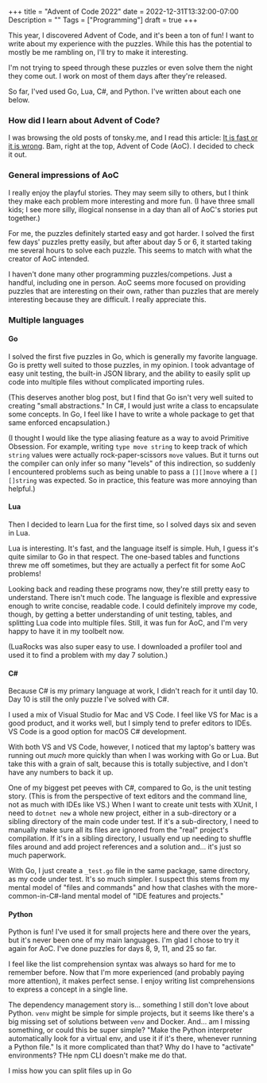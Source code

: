 +++
title = "Advent of Code 2022"
date = 2022-12-31T13:32:00-07:00
Description = ""
Tags = ["Programming"]
draft = true
+++

This year, I discovered Advent of Code, and it's been a ton of fun! I want to write about
my experience with the puzzles. While this has the potential to mostly be me rambling on,
I'll try to make it interesting.

I'm not trying to speed through these puzzles or even solve them the night they come out.
I work on most of them days after they're released.

So far, I'ved used Go, Lua, C#, and Python. I've written about each one below.

### How did I learn about Advent of Code?

I was browsing the old posts of tonsky.me, and I read this article: [It is fast or it is
wrong](https://tonsky.me/blog/slow-wrong/). Bam, right at the top, Advent of Code (AoC). I
decided to check it out.

### General impressions of AoC

I really enjoy the playful stories. They may seem silly to others, but I think they make
each problem more interesting and more fun. (I have three small kids; I see more silly,
illogical nonsense in a day than all of AoC's stories put together.)

For me, the puzzles definitely started easy and got harder. I solved the first few days'
puzzles pretty easily, but after about day 5 or 6, it started taking me several hours to
solve each puzzle. This seems to match with what the creator of AoC intended.

I haven't done many other programming puzzles/competions. Just a handful, including one in
person. AoC seems more focused on providing puzzles that are interesting on their own,
rather than puzzles that are merely interesting because they are difficult. I really
appreciate this.

### Multiple languages

#### Go

I solved the first five puzzles in Go, which is generally my favorite language. Go is
pretty well suited to those puzzles, in my opinion. I took advantage of easy unit testing,
the built-in JSON library, and the ability to easily split up code into multiple files
without complicated importing rules.

(This deserves another blog post, but I find that Go isn't very well suited to creating
"small abstractions." In C#, I would just write a class to encapsulate some concepts. In
Go, I feel like I have to write a whole package to get that same enforced encapsulation.)

(I thought I would like the type aliasing feature as a way to avoid Primitive Obsession.
For example, writing `type move string` to keep track of which `string` values were
actually rock-paper-scissors `move` values. But it turns out the compiler can only infer
so many "levels" of this indirection, so suddenly I encountered problems such as being
unable to pass a `[][]move` where a `[][]string` was expected. So in practice, this feature
was more annoying than helpful.)

#### Lua

Then I decided to learn Lua for the first time, so I solved days six and seven in Lua.

Lua is interesting. It's fast, and the language itself is simple. Huh, I guess it's quite
similar to Go in that respect. The one-based tables and functions threw me off sometimes,
but they are actually a perfect fit for some AoC problems!

Looking back and reading these programs now, they're still pretty easy to understand.
There isn't much code. The language is flexible and expressive enough to write concise,
readable code. I could definitely improve my code, though, by getting a better
understanding of unit testing, tables, and splitting Lua code into multiple files. Still,
it was fun for AoC, and I'm very happy to have it in my toolbelt now.

(LuaRocks was also super easy to use. I downloaded a profiler tool and used it to find a
problem with my day 7 solution.)

#### C#

Because C# is my primary language at work, I didn't reach for it until day 10. Day 10 is
still the only puzzle I've solved with C#.

I used a mix of Visual Studio for Mac and VS Code. I feel like VS for Mac is a good
product, and it works well, but I simply tend to prefer editors to IDEs. VS Code is a good
option for macOS C# development.

With both VS and VS Code, however, I noticed that my laptop's battery was running out
*much* more quickly than when I was working with Go or Lua. But take this with a grain of
salt, because this is totally subjective, and I don't have any numbers to back it up.

One of my biggest pet peeves with C#, compared to Go, is the unit testing story. (This is
from the perspective of text editors and the command line, not as much with IDEs like VS.)
When I want to create unit tests with XUnit, I need to `dotnet new` a whole new project,
either in a sub-directory or a sibling directory of the main code under test. If it's a
sub-directory, I need to manually make sure all its files are ignored from the "real"
project's compilation. If it's in a sibling directory, I usually end up needing to shuffle
files around and add project references and a solution and... it's just so much paperwork.

With Go, I just create a `_test.go` file in the same package, same directory, as my code
under test. It's so much simpler. I suspect this stems from my mental model of "files and
commands" and how that clashes with the more-common-in-C#-land mental model of "IDE
features and projects."

#### Python

Python is fun! I've used it for small projects here and there over the years, but it's
never been one of my main languages. I'm glad I chose to try it again for AoC. I've done
puzzles for days 8, 9, 11, and 25 so far.

I feel like the list comprehension syntax was always so hard for me to remember before.
Now that I'm more experienced (and probably paying more attention), it makes perfect
sense. I enjoy writing list comprehensions to express a concept in a single line.

The dependency management story is... something I still don't love about Python. `venv`
might be simple for simple projects, but it seems like there's a big missing set of
solutions between `venv` and Docker. And... am I missing something, or could this be super
simple? "Make the Python interpreter automatically look for a virtual env, and use it if
it's there, whenever running a Python file." Is it more complicated than that? Why do I
have to "activate" environments? THe npm CLI doesn't make me do that.

I miss how you can split files up in Go

